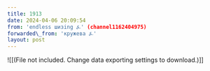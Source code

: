 ```yaml
---
title: 1913
date: 2024-04-06 20:09:54
from: 'endless шизing ⍼' (channel1162404975)
forwarded\_from: 'кружева ⍼'
layout: post
---
```


![[(File not included. Change data exporting settings to download.)]]


